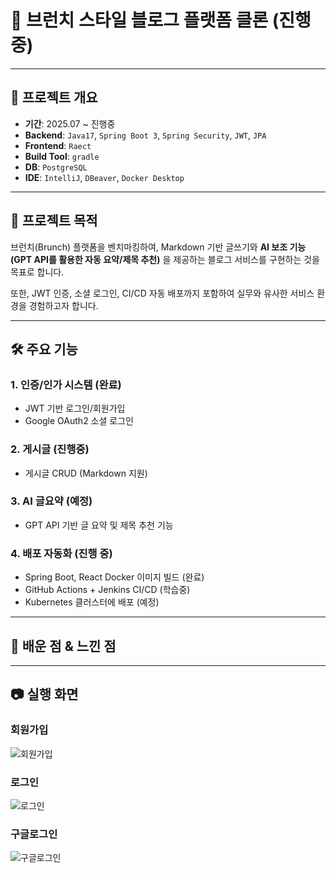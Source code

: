 # 📝 브런치 스타일 블로그 플랫폼 클론 (진행중)
---
## 📌 프로젝트 개요
- **기간**: 2025.07 ~ 진행중
- **Backend**: `Java17`, `Spring Boot 3`, `Spring Security`, `JWT`, `JPA`
- **Frontend**: `Raect`
- **Build Tool**: `gradle`
- **DB**: `PostgreSQL`
- **IDE**: `IntelliJ`, `DBeaver`, `Docker Desktop`

---
## 🎯 프로젝트 목적
브런치(Brunch) 플랫폼을 벤치마킹하여, Markdown 기반 글쓰기와 **AI 보조 기능(GPT API를 활용한 자동 요약/제목 추천)** 을 제공하는 블로그 서비스를 구현하는 것을 목표로 합니다.

또한, JWT 인증, 소셜 로그인, CI/CD 자동 배포까지 포함하여 실무와 유사한 서비스 환경을 경험하고자 합니다.

---
## 🛠 주요 기능
### 1. 인증/인가 시스템 (완료)
- JWT 기반 로그인/회원가입
- Google OAuth2 소셜 로그인

### 2. 게시글 (진행중)
- 게시글 CRUD (Markdown 지원)

### 3. AI 글요약 (예정)
- GPT API 기반 글 요약 및 제목 추천 기능

### 4. 배포 자동화 (진행 중)
- Spring Boot, React Docker 이미지 빌드 (완료)
- GitHub Actions + Jenkins CI/CD (학습중)
- Kubernetes 클러스터에 배포 (예정)
---
## 📖 배운 점 & 느낀 점


---
## 📷 실행 화면
### 회원가입
![회원가입](https://github.com/user-attachments/assets/95d7e134-1ed6-4c08-a9d1-5b921cff9f57)

### 로그인
![로그인](https://github.com/user-attachments/assets/f35a6d52-d1ca-45c7-ba91-7aa9ba3b4702)

### 구글로그인
![구글로그인](https://github.com/user-attachments/assets/df37215e-dcc7-458e-89a4-b38c627559d1)

